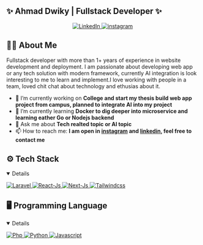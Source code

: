 ## ✨ Ahmad Dwiky | Fullstack Developer ✨

<div align="center">
  <a href="https://www.linkedin.com/in/ahmad-dwiky/" target="_blank">
    <img src="https://img.shields.io/badge/-LinkedIn-0077B5?style=for-the-badge&logo=linkedin&logoColor=white" alt="LinkedIn"/>    
  </a>
    <a href="https://www.instagram.com/dwiky_dixxon/" target="_blank">
    <img src="https://img.shields.io/badge/-Instagram-E4405F?style=for-the-badge&logo=instagram&logoColor=white" alt="instagram"/>    
  </a>
</div>

## 👨‍💻 About Me

Fullstack developer with more than 1+ years of experience in website development and deployment. I am passionate about developing web app or any tech solution with modern framework, currently AI integration is look interesting to me to learn and implement.I love working with people in a team, loved chit chat about technology and ethusias about it.  

- 🔭 I’m currently working on **College and start my thesis build web app project from campus, planned to integrate AI into my project**
- 🌱 I’m currently learning **Docker to dig deeper into microservice and learning eather Go or Nodejs backend**
- 💬 Ask me about **Tech realted topic or AI topic**
- 📫 How to reach me: **I am open in [instagram](https://www.instagram.com/dwiky_dixxon/) and [linkedin](https://www.linkedin.com/in/ahmad-dwiky/), feel free to contact me**


## ⚙️ Tech Stack

<details open>
  <p align="left">
    <a href="https://laravel.com/" target="_blank">   
      <img src="https://img.shields.io/badge/Laravel-red?style=for-the-badge&logo=laravel&logoColor=white" alt="Laravel" />
    </a>
    <a href="https://react.dev/" target="_blank">   
      <img src="https://img.shields.io/badge/React--Js-blue?style=for-the-badge&logo=react&logoColor=white" alt="React-Js" />
    </a>
        <a href="https://nextjs.org/" target="_blank">   
      <img src="https://img.shields.io/badge/Next--Js-black?style=for-the-badge&logo=nextdotjs&logoColor=white" alt="Next-Js" />
    </a>
     <a href="https://tailwindcss.com/" target="_blank">   
      <img src="https://img.shields.io/badge/Tailwindcss-%2301C8FF?style=for-the-badge&logo=tailwindcss&logoColor=white" alt="Tailwindcss" />
    </a> 
  </p>
</details>

## 🖥️ Programming Language

<details open>
  <p align="left">
    <a href="https://www.php.net/" target="_blank">   
      <img src="https://img.shields.io/badge/Php-%232B4DA9?style=for-the-badge&logo=php&logoColor=white" alt="Php" />
    </a>
    <a href="https://www.python.org/" target="_blank">   
      <img src="https://img.shields.io/badge/Python-%232436D1?style=for-the-badge&logo=python&logoColor=white" alt="Python" />
    </a>
        <a href="#" target="_blank">   
      <img src="https://img.shields.io/badge/Javascript-%23F4E107?style=for-the-badge&logo=javascript&logoColor=white" alt="Javascript" />
    </a>
  </p>
</details>


